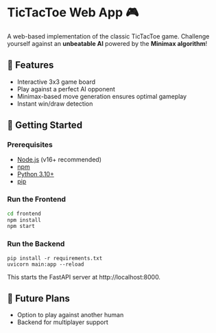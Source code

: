 # TicTacToe Web App 🎮

A web-based implementation of the classic TicTacToe game. Challenge yourself against an **unbeatable AI** powered by the **Minimax algorithm**!

## 🧠 Features

- Interactive 3x3 game board  
- Play against a perfect AI opponent  
- Minimax-based move generation ensures optimal gameplay  
- Instant win/draw detection  

## 🚀 Getting Started

### Prerequisites

- [Node.js](https://nodejs.org/) (v16+ recommended)
- [npm](https://www.npmjs.com/)
- [Python 3.10+](https://www.python.org/downloads/)
- [pip](https://pip.pypa.io/en/stable/)

### Run the Frontend

```bash
cd frontend
npm install
npm start
```

### Run the Backend

```cd backend
pip install -r requirements.txt
uvicorn main:app --reload
```

This starts the FastAPI server at http://localhost:8000.

## 📌 Future Plans

- Option to play against another human
- Backend for multiplayer support
